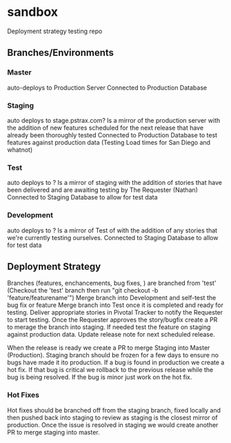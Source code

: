 # sandbox
Deployment strategy testing repo

## Branches/Environments
### Master 
auto-deploys to Production Server
Connected to Production Database 

### Staging 
auto deploys to stage.pstrax.com?
Is a mirror of the production server with the addition of new features scheduled for the next release that have already been thoroughly tested
Connected to Production Database to test features against production data (Testing Load times for San Diego and whatnot)

### Test
auto deploys to ?
Is a mirror of staging with the addition of stories that have been delivered and are awaiting testing by The Requester (Nathan)
Connected to Staging Database to allow for test data

### Development
auto deploys to ?
Is a mirror of Test of with the addition of any stories that we're currently testing ourselves.
Connected to Staging Database to allow for test data


## Deployment Strategy
Branches (features, enchancements, bug fixes, ) are branched from 'test' 
(Checkout the 'test' branch then run "git checkout -b 'feature/featurename'")
Merge branch into Development and self-test the bug fix or feature
Merge branch into Test once it is completed and ready for testing. Deliver appropriate stories in Pivotal Tracker to notify the Requester to start testing.
Once the Requester approves the story/bugfix create a PR to merage the branch into staging. If needed test the feature on staging against production data. Update release note for next scheduled release. 

When the release is ready we create a PR to merge Staging into Master (Production). Staging branch should be frozen for a few days to ensure no bugs have made it ito production. If a bug is found in production we create a hot fix. If that bug is critical we rollback to the previous release while the bug is being resolved. If the bug is minor just work on the hot fix.  

### Hot Fixes
Hot fixes should be branched off from the staging branch, fixed locally and then pushed back into staging to review as staging is the closest mirror of production. Once the issue is resolved in staging we would create another PR to merge staging into master.   
